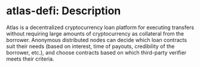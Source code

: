 # atlas-defi: Description
Atlas is a decentralized cryptocurrency loan platform for executing transfers without requiring large amounts of cryptocurrency as collateral from the borrower. Anonymous distributed nodes can decide which loan contracts suit their needs (based on interest, time of payouts, credibility of the borrower, etc.), and choose contracts based on which third-party verifier meets their criteria.